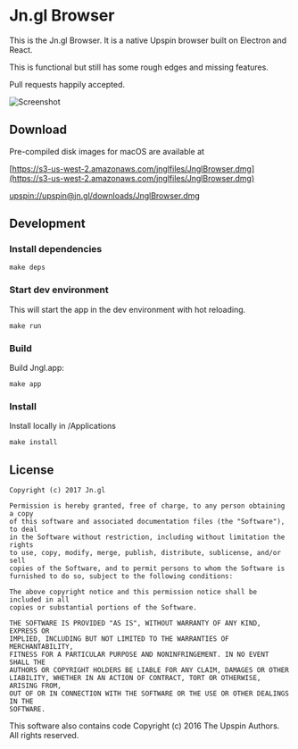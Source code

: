 # Jn.gl Browser

This is the Jn.gl Browser. It is a native Upspin browser built on Electron and React.

This is functional but still has some rough edges and missing features.

Pull requests happily accepted.

![Screenshot](https://s3-us-west-2.amazonaws.com/jn.gl/images/browser.png)

## Download

Pre-compiled disk images for macOS are available at

[https://s3-us-west-2.amazonaws.com/jnglfiles/JnglBrowser.dmg](https://s3-us-west-2.amazonaws.com/jnglfiles/JnglBrowser.dmg)

[upspin://upspin@jn.gl/downloads/JnglBrowser.dmg](upspin://upspin@jn.gl/downloads/JnglBrowser.dmg)

## Development

### Install dependencies

```
make deps
```

### Start dev environment

This will start the app in the dev environment with hot reloading.

```
make run
```

### Build

Build Jngl.app:

```
make app
```

### Install

Install locally in /Applications

```
make install
```

## License

```
Copyright (c) 2017 Jn.gl

Permission is hereby granted, free of charge, to any person obtaining a copy
of this software and associated documentation files (the "Software"), to deal
in the Software without restriction, including without limitation the rights
to use, copy, modify, merge, publish, distribute, sublicense, and/or sell
copies of the Software, and to permit persons to whom the Software is
furnished to do so, subject to the following conditions:

The above copyright notice and this permission notice shall be included in all
copies or substantial portions of the Software.

THE SOFTWARE IS PROVIDED "AS IS", WITHOUT WARRANTY OF ANY KIND, EXPRESS OR
IMPLIED, INCLUDING BUT NOT LIMITED TO THE WARRANTIES OF MERCHANTABILITY,
FITNESS FOR A PARTICULAR PURPOSE AND NONINFRINGEMENT. IN NO EVENT SHALL THE
AUTHORS OR COPYRIGHT HOLDERS BE LIABLE FOR ANY CLAIM, DAMAGES OR OTHER
LIABILITY, WHETHER IN AN ACTION OF CONTRACT, TORT OR OTHERWISE, ARISING FROM,
OUT OF OR IN CONNECTION WITH THE SOFTWARE OR THE USE OR OTHER DEALINGS IN THE
SOFTWARE.
```

This software also contains code Copyright (c) 2016 The Upspin Authors. All rights reserved.
